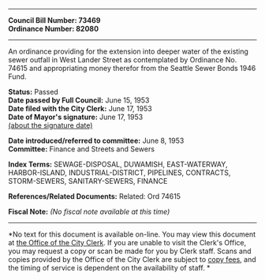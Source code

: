 * * * * *  
  
**Council Bill Number: [](#h0)[](#h2)73469**   
**Ordinance Number: 82080**  
  
* * * * *  
  
An ordinance providing for the extension into deeper water of the existing sewer outfall in West Lander Street as contemplated by Ordinance No. 74615 and appropriating money therefor from the Seattle Sewer Bonds 1946 Fund.  
  
**Status:** Passed   
**Date passed by Full Council:** June 15, 1953   
**Date filed with the City Clerk:** June 17, 1953   
**Date of Mayor's signature:** June 17, 1953   
[(about the signature date)](/~public/approvaldate.htm)   
  
  
**Date introduced/referred to committee:** June 8, 1953   
**Committee:** Finance and Streets and Sewers   
  
**Index Terms:** SEWAGE-DISPOSAL, DUWAMISH, EAST-WATERWAY, HARBOR-ISLAND, INDUSTRIAL-DISTRICT, PIPELINES, CONTRACTS, STORM-SEWERS, SANITARY-SEWERS, FINANCE  
  
**References/Related Documents:** Related: Ord 74615  
  
**Fiscal Note:** *(No fiscal note available at this time)*  
  
* * * * *  
  
*No text for this document is available on-line. You may view this document at [the Office of the City Clerk](http://www.seattle.gov/leg/clerk/contactUs.htm). If you are unable to visit the Clerk's Office, you may request a copy or scan be made for you by Clerk staff. Scans and copies provided by the Office of the City Clerk are subject to [copy fees](http://clerk.seattle.gov/~public/clerkfees.htm), and the timing of service is dependent on the availability of staff. *  
  
  

